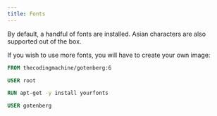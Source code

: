 ```yaml
---
title: Fonts
---
```


By default, a handful of fonts are installed. Asian characters are also supported out of the box.

If you wish to use more fonts, you will have to create your own image:

```Dockerfile
FROM thecodingmachine/gotenberg:6

USER root

RUN apt-get -y install yourfonts

USER gotenberg
```
